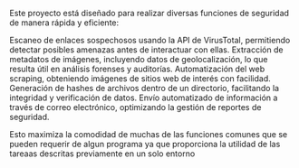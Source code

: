 Este proyecto está diseñado para realizar diversas funciones de seguridad de manera rápida y eficiente:

Escaneo de enlaces sospechosos usando la API de VirusTotal, permitiendo detectar posibles amenazas antes de interactuar con ellas.
Extracción de metadatos de imágenes, incluyendo datos de geolocalización, lo que resulta útil en análisis forenses y auditorías.
Automatización del web scraping, obteniendo imágenes de sitios web de interés con facilidad.
Generación de hashes de archivos dentro de un directorio, facilitando la integridad y verificación de datos.
Envío automatizado de información a través de correo electrónico, optimizando la gestión de reportes de seguridad.

Esto maximiza la comodidad de muchas de las funciones comunes que se pueden requerir de algun programa ya que proporciona la 
utilidad de las tareaas descritas previamente en un solo entorno
